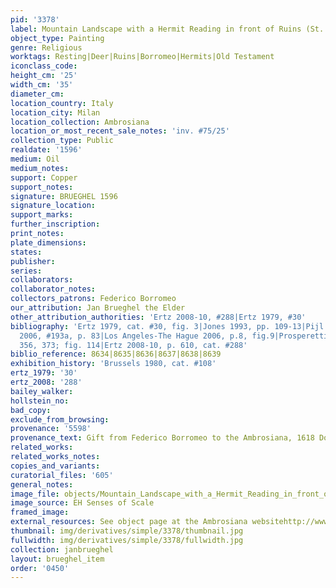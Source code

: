 ```yaml
---
pid: '3378'
label: Mountain Landscape with a Hermit Reading in front of Ruins (St. Anthony)
object_type: Painting
genre: Religious
worktags: Resting|Deer|Ruins|Borromeo|Hermits|Old Testament
iconclass_code:
height_cm: '25'
width_cm: '35'
diameter_cm:
location_country: Italy
location_city: Milan
location_collection: Ambrosiana
location_or_most_recent_sale_notes: 'inv. #75/25'
collection_type: Public
realdate: '1596'
medium: Oil
medium_notes:
support: Copper
support_notes:
signature: BRUEGHEL 1596
signature_location:
support_marks:
further_inscription:
print_notes:
plate_dimensions:
states:
publisher:
series:
collaborators:
collaborator_notes:
collectors_patrons: Federico Borromeo
our_attribution: Jan Brueghel the Elder
other_attribution_authorities: 'Ertz 2008-10, #288|Ertz 1979, #30'
bibliography: 'Ertz 1979, cat. #30, fig. 3|Jones 1993, pp. 109-13|Pijl in Ambrosiana
  2006, #193a, p. 83|Los Angeles-The Hague 2006, p.8, fig.9|Prosperetti 2007, pp.
  356, 373; fig. 114|Ertz 2008-10, p. 610, cat. #288'
biblio_reference: 8634|8635|8636|8637|8638|8639
exhibition_history: 'Brussels 1980, cat. #108'
ertz_1979: '30'
ertz_2008: '288'
bailey_walker:
hollstein_no:
bad_copy:
exclude_from_browsing:
provenance: '5598'
provenance_text: Gift from Federico Borromeo to the Ambrosiana, 1618 Donation
related_works:
related_works_notes:
copies_and_variants:
curatorial_files: '605'
general_notes:
image_file: objects/Mountain_Landscape_with_a_Hermit_Reading_in_front_of_Ruins_%28St._Anthony%29.png
image_source: EH Senses of Scale
framed_image:
external_resources: See object page at the Ambrosiana websitehttp://www.ambrosiana.eu/cms/eremita_che_legge_presso_rovine-1573.html
thumbnail: img/derivatives/simple/3378/thumbnail.jpg
fullwidth: img/derivatives/simple/3378/fullwidth.jpg
collection: janbrueghel
layout: brueghel_item
order: '0450'
---
```

